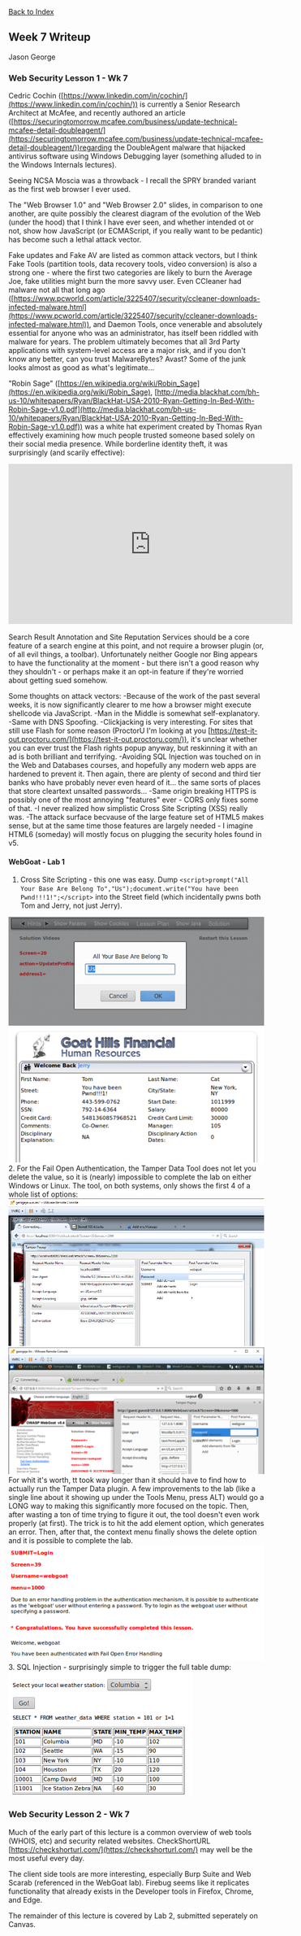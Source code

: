 [Back to Index](https://jaegermeiste.github.io/DefenseAgainstTheDarkArts/)

## Week 7 Writeup

Jason George

### Web Security Lesson 1 - Wk 7

Cedric Cochin  ([https://www.linkedin.com/in/cochin/](https://www.linkedin.com/in/cochin/)) is currently a Senior Research Architect at McAfee, and recently authored an article ([https://securingtomorrow.mcafee.com/business/update-technical-mcafee-detail-doubleagent/](https://securingtomorrow.mcafee.com/business/update-technical-mcafee-detail-doubleagent/))regarding the DoubleAgent malware that hijacked antivirus software using Windows Debugging layer (something alluded to in the Windows Internals lectures).

Seeing NCSA Moscia was a throwback - I recall the SPRY branded variant as the first web browser I ever used.

The "Web Browser 1.0" and "Web Browser 2.0" slides, in comparison to one another, are quite possibly the clearest diagram of the evolution of the Web (under the hood) that I think I have ever seen, and whether intended ot or not, show how JavaScript (or ECMAScript, if you really want to be pedantic) has become such a lethal attack vector.

Fake updates and Fake AV are listed as common attack vectors, but I think Fake Tools (partition tools, data recovery tools, video conversion) is also a strong one - where the first two categories are likely to burn the Average Joe, fake utilities might burn the more savvy user. Even CCleaner had malware not all that long ago ([https://www.pcworld.com/article/3225407/security/ccleaner-downloads-infected-malware.html](https://www.pcworld.com/article/3225407/security/ccleaner-downloads-infected-malware.html)), and Daemon Tools, once venerable and absolutely essential for anyone who was an administrator, has itself been riddled with malware for years. The problem ultimately becomes that all 3rd Party applications with system-level access are a major risk, and if you don't know any better, can you trust MalwareBytes? Avast? Some of the junk looks almost as good as what's legitimate...

"Robin Sage" ([https://en.wikipedia.org/wiki/Robin_Sage](https://en.wikipedia.org/wiki/Robin_Sage), [http://media.blackhat.com/bh-us-10/whitepapers/Ryan/BlackHat-USA-2010-Ryan-Getting-In-Bed-With-Robin-Sage-v1.0.pdf](http://media.blackhat.com/bh-us-10/whitepapers/Ryan/BlackHat-USA-2010-Ryan-Getting-In-Bed-With-Robin-Sage-v1.0.pdf)) was a white hat experiment created by Thomas Ryan effectively examining how much people trusted someone based solely on their social media presence. While borderline identity theft, it was surprisingly (and scarily effective):
<iframe width="560" height="315" src="https://www.youtube.com/embed/4pnKbibi6QY" frameborder="0" allow="autoplay; encrypted-media" allowfullscreen></iframe>

Search Result Annotation and Site Reputation Services should be a core feature of a search engine at this point, and not require a browser plugin (or, of all evil things, a toolbar). Unfortunately neither Google nor Bing appears to have the functionality at the moment - but there isn't a good reason why they shouldn't - or perhaps make it an opt-in feature if they're worried about getting sued somehow.

Some thoughts on attack vectors:
-Because of the work of the past several weeks, it is now significantly clearer to me how a browser might execute shellcode via JavaScript.
-Man in the Middle is somewhat self-explanatory.
-Same with DNS Spoofing.
-Clickjacking is very interesting. For sites that still use Flash for some reason (ProctorU I'm looking at you [https://test-it-out.proctoru.com/](https://test-it-out.proctoru.com/)), it's unclear whether you can ever trust the Flash rights popup anyway, but reskinning it with an ad is both brilliant and terrifying.
-Avoiding SQL Injection was touched on in the Web and Databases courses, and hopefully any modern web apps are hardened to prevent it. Then again, there are plenty of second and third tier banks who have probably never even heard of it... the same sorts of places that store cleartext unsalted passwords...
-Same origin breaking HTTPS is possibly one of the most annoying "features" ever - CORS only fixes some of that.
-I never realized how simplistic Cross Site Scripting (XSS) really was.
-The attack surface becvause of the large feature set of HTML5 makes sense, but at the same time those features are largely needed - I imagine HTML6 (someday) will mostly focus on plugging the security holes found in v5.

#### WebGoat - Lab 1
1. Cross Site Scripting - this one was easy. Dump ```<script>prompt("All Your Base Are Belong To","Us");document.write("You have been Pwnd!!!1!";</script>``` into the Street field (which incidentally pwns both Tom and Jerry, not just Jerry).
<img src="WebGoat_Lab1A_Linux.PNG" alt="">
<img src="WebGoat_Lab1B_Linux.PNG" alt="">
2. For the Fail Open Authentication, the Tamper Data Tool does not let you delete the value, so it is (nearly) impossible to complete the lab on either Windows or Linux. The tool, on both systems, only shows the first 4 of a whole list of options:
<img src="WebGoat_Pain_Windows.PNG" alt="">
<img src="WebGoat_Pain_Linux.PNG" alt="">
For whit it's worth, tt took way longer than it should have to find how to actually run the Tamper Data plugin. A few improvements to the lab (like a single line about it showing up under the Tools Menu, press ALT) would go a LONG way to making this significantly more focused on the topic. Then, after wasting a ton of time trying to figure it out, the tool doesn't even work properly (at first).
The trick is to hit the add element option, which generates an error. Then, after that, the context menu finally shows the delete option and it is possible to complete the lab.
<img src="WebGoat_Lab2_Linux.PNG" alt="">
3. SQL Injection - surprisingly simple to trigger the full table dump:
<img src="WebGoat_Lab3_Linux.PNG" alt="">

### Web Security Lesson 2 - Wk 7

Much of the early part of this lecture is a common overview of web tools (WHOIS, etc) and security related websites. CheckShortURL [https://checkshorturl.com/](https://checkshorturl.com/) may well be the most useful every day.

The client side tools are more interesting, especially Burp Suite and Web Scarab (referenced in the WebGoat lab). Firebug seems like it replicates functionality that already exists in the Developer tools in Firefox, Chrome, and Edge.

The remainder of this lecture is covered by Lab 2, submitted seperately on Canvas.
